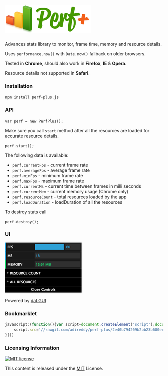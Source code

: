 # ![perf plus logo](https://raw.githubusercontent.com/adireddy/perf-plus/master/assets/logo.png)
Advances stats library to monitor, frame time, memory and resource details.

Uses `performance.now()` with `Date.now()` fallback on older browsers.

Tested in **Chrome**, should also work in **Firefox**, **IE** & **Opera**.

Resource details not supported in **Safari**.

### Installation

`npm install perf-plus.js`

### API

`var perf = new PerfPlus();`

Make sure you call `start` method after all the resources are loaded for accurate resource details.

`perf.start();`

The following data is available:

- `perf.currentFps` - current frame rate
- `perf.averageFps` - average frame rate
- `perf.minFps` - minimum frame rate
- `perf.maxFps` - maximum frame rate
- `perf.currentMs` - current time between frames in milli seconds
- `perf.currentMem` - current memory usage (Chrome only)
- `perf.resourceCount` - total resources loaded by the app
- `perf.loadDuration` - loadDuration of all the resources

To destroy stats call

`perf.destroy();`

### UI

<img alt="basic" src="https://raw.githubusercontent.com/adireddy/perf-plus/master/assets/ui.png"/>

Powered by [dat.GUI](https://github.com/dataarts/dat.gui)

### Bookmarklet

```js
javascript:(function(){var script=document.createElement('script');document.head.appendChild(script);script.onload=function(){window.perf = new PerfPlus();window.perf.start();}
    script.src='//rawgit.com/adireddy/perf-plus/2e40b794209b2bb23b680ecc9f48e0c377e5dd3e/dist/perf-plus.min.js';
}())
```

### Licensing Information

<a rel="license" href="http://opensource.org/licenses/MIT">
<img alt="MIT license" height="40" src="http://upload.wikimedia.org/wikipedia/commons/c/c3/License_icon-mit.svg" /></a>

This content is released under the [MIT](http://opensource.org/licenses/MIT) License.
